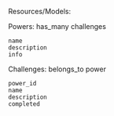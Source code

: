 
Resources/Models:

Powers:
    has_many challenges

    name
    description
    info


Challenges:
    belongs_to power

    power_id
    name
    description
    completed


